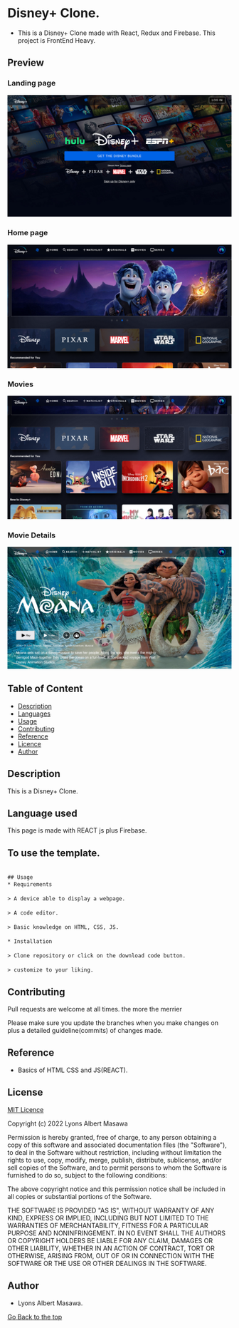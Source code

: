 # Disney+ Clone.
 - This is a Disney+ Clone made with React, Redux and Firebase. This project is FrontEnd Heavy.

## Preview
### Landing page
<img src="preview/landing.png">

### Home page
<img src="preview/home.png">

### Movies
<img src="preview/moves.png">

### Movie Details
<img src="preview/details.png">

## Table of Content

+ [Description](#Description)
+ [Languages](##Languagesused)
+ [Usage](##Tousethetemplate)
+ [Contributing](##Contributing)
+ [Reference](#reference)
+ [Licence](##Licence)
+ [Author](##Author)

## Description
This is a Disney+ Clone.

## Language used
This page is made with REACT js plus Firebase.

## To use the template.
``` 

## Usage
* Requirements

> A device able to display a webpage.

> A code editor.

> Basic knowledge on HTML, CSS, JS.

* Installation

> Clone repository or click on the download code button.

> customize to your liking.

```

## Contributing
Pull requests are welcome at all times. the more the merrier

Please make sure you update the branches when you make changes on plus a detailed guideline(commits) of changes made.

## Reference
* Basics of HTML CSS and JS(REACT).

## License
[MIT Licence](https://github.com/Lyonsmasawa/Pizza-Haven/blob/0e67c0e303b437261e278a6aba29b06ca59d7261/License.md)

Copyright (c) 2022 Lyons Albert Masawa

Permission is hereby granted, free of charge, to any person obtaining a copy
of this software and associated documentation files (the "Software"), to deal
in the Software without restriction, including without limitation the rights
to use, copy, modify, merge, publish, distribute, sublicense, and/or sell
copies of the Software, and to permit persons to whom the Software is
furnished to do so, subject to the following conditions:

The above copyright notice and this permission notice shall be included in all
copies or substantial portions of the Software.

THE SOFTWARE IS PROVIDED "AS IS", WITHOUT WARRANTY OF ANY KIND, EXPRESS OR
IMPLIED, INCLUDING BUT NOT LIMITED TO THE WARRANTIES OF MERCHANTABILITY,
FITNESS FOR A PARTICULAR PURPOSE AND NONINFRINGEMENT. IN NO EVENT SHALL THE
AUTHORS OR COPYRIGHT HOLDERS BE LIABLE FOR ANY CLAIM, DAMAGES OR OTHER
LIABILITY, WHETHER IN AN ACTION OF CONTRACT, TORT OR OTHERWISE, ARISING FROM,
OUT OF OR IN CONNECTION WITH THE SOFTWARE OR THE USE OR OTHER DEALINGS IN THE
SOFTWARE.


## Author
* Lyons Albert Masawa.

[Go Back to the top](#Disney+)